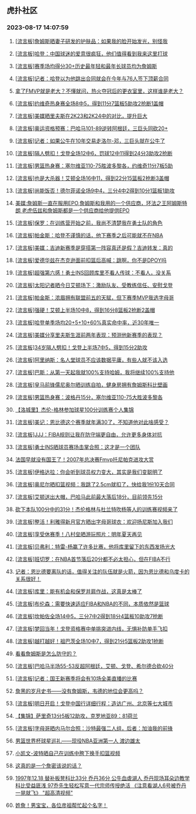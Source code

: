 ## 虎扑社区 
### 2023-08-17 14:07:59

1. [[流言板]詹姆斯晒妻子研发的护肤品：如果我的脸开始发光，别怪我](https://bbs.hupu.com/61706035.html)

2. [[流言板]哈登：中国球迷的爱意很疯狂，他们值得看到我来这里打球](https://bbs.hupu.com/61705910.html)

3. [[流言板]赛季场均得分30+历史最年轻和最年长球员均为詹姆斯](https://bbs.hupu.com/61706927.html)

4. [[流言板]记者：哈登以为他跳出合同就会在今年与76人签下顶薪合同](https://bbs.hupu.com/61704141.html)

5. [拿了FMVP就是老大？不懂就问，热火夺冠后的更衣室里，这样谁是老大？](https://bbs.hupu.com/61704522.html)

6. [[流言板]约维奇热身赛全场8中5，得到11分7篮板5助攻2抢断1盖帽](https://bbs.hupu.com/61704011.html)

7. [[流言板]美媒晒里夫斯在2K23和2K24中的对比，提升巨大](https://bbs.hupu.com/61703993.html)

8. [[流言板]奥运资格预赛：巴哈马101-89逆转阿根廷，三巨头同砍20+](https://bbs.hupu.com/61705486.html)

9. [[流言板]记者：如果公牛在10年交易走洛尔-邓，三巨头就在公牛了](https://bbs.hupu.com/61704537.html)

10. [[流言板]隔人劈扣！戈登全场12中6，罚球12中11得到24分3助攻2抢断](https://bbs.hupu.com/61705558.html)

11. [[流言板]男篮热身赛：塞尔维亚110-75胜波多黎各，约维奇11分7板5助](https://bbs.hupu.com/61703627.html)

12. [[流言板]也是大杀器！艾顿全场16中11，得到22分15篮板2抢断3盖帽](https://bbs.hupu.com/61705612.html)

13. [[流言板]尚能饭否！德尔菲诺全场9中4，三分4中2得到10分1篮板1助攻](https://bbs.hupu.com/61705803.html)

14. [美媒:詹姆斯一直在服用EPO,詹姆斯和我用的一个供应商，环法之王阿姆斯特朗 老虎伍兹和詹姆斯都是一个供应商给他提供EPO](https://bbs.hupu.com/61703906.html)

15. [[流言板]保罗：在训练营开始之前，我尚不清楚我在勇士队的角色](https://bbs.hupu.com/61707643.html)

16. [[流言板]帕金斯：哈登不谨慎的话，他下赛季之后可能就不在NBA](https://bbs.hupu.com/61704296.html)

17. [[流言板]美媒：吉迪新赛季是穿搭第一阵容真还是假？吉迪转发：真的](https://bbs.hupu.com/61705136.html)

18. [[流言板]爱德华兹在杰克逊面前扣篮后高喊：跳啊，你不是DPOY吗](https://bbs.hupu.com/61705228.html)

19. [[流言板]超强第六感！勇士INS回顾库里不看人传球：不看人，没关系](https://bbs.hupu.com/61706611.html)

20. [[流言板]太阳记者晒今日艾顿场下：激励队友、受教练信任、安慰戈登](https://bbs.hupu.com/61706662.html)

21. [[流言板]帕金斯：浓眉拥有联盟前五的天赋，但下赛季MVP我选字母哥](https://bbs.hupu.com/61707116.html)

22. [[流言板]强硬！艾顿上半场10中8，得到16分8篮板2抢断2盖帽](https://bbs.hupu.com/61704703.html)

23. [[流言板]哈登单季场均20+5+10+60%真实命中率，近30年唯一](https://bbs.hupu.com/61703195.html)

24. [[流言板]美媒分享里夫斯生涯前两年表现：预测他新赛季的表现？](https://bbs.hupu.com/61703532.html)

25. [[流言板]34岁隔人劈扣！戈登上半场7中5，得到15分2助攻](https://bbs.hupu.com/61704848.html)

26. [[流言板]阿里纳斯：名人堂球员不应该数据平庸，有些人就不该入选](https://bbs.hupu.com/61704350.html)

27. [[流言板]巴斯：从第一天起我就100%支持哈姆，我将继续100%支持他](https://bbs.hupu.com/61707334.html)

28. [[流言板]皇马前锋儒尼奥尔晒训练自拍，健身房拥有詹姆斯科比壁画](https://bbs.hupu.com/61703901.html)

29. [[流言板]男篮热身赛：波格丹15分，塞尔维亚110-75大胜波多黎各](https://bbs.hupu.com/61703524.html)

30. [【洛城里】杰伦-格林参加球星100分训练赛个人集锦](https://bbs.hupu.com/61703980.html)

31. [[流言板]美记：恩比德这个赛季就年满30了，不知道他对此啥感受？](https://bbs.hupu.com/61705130.html)

32. [[流言板]JJJ：FIBA规则让我在防守端更自由，允许更多身体对抗](https://bbs.hupu.com/61706640.html)

33. [[流言板]勇士INS晒球员赛场击掌合照：这才是一个团队](https://bbs.hupu.com/61707034.html)

34. [法国早就没有国王了！2007年总决赛Fmvp托尼帕克进攻大赏](https://bbs.hupu.com/61705148.html)

35. [[流言板]伊格达拉：你会听到球员权力变大，其实是我们变聪明了](https://bbs.hupu.com/61706092.html)

36. [[流言板]奥尼尔晒扣篮视频：我跳了2.5cm就扣了，快给我1份10天合同](https://bbs.hupu.com/61706481.html)

37. [[流言板]艾顿送出大帽，巴哈马此前最大落后18分，目前领先15分](https://bbs.hupu.com/61705146.html)

38. [砍下本队100分中的31分！杰伦格林与杜兰特吹杨等人的训练赛视频来了](https://bbs.hupu.com/61703601.html)

39. [[流言板]整活！利雅得新月官方晒出字母哥球衣：欢迎扬尼斯加入我们](https://bbs.hupu.com/61704619.html)

40. [[流言板]享受休赛季！八村垒晒游玩照片：明年夏天再见](https://bbs.hupu.com/61704313.html)

41. [[流言板]贝弗利：特雷-杨赢了许多比赛，他将库里留下的东西发扬光大](https://bbs.hupu.com/61705099.html)

42. [[流言板]班切罗：在NBA首节落后20分都不必太担心，但在FIBA不行](https://bbs.hupu.com/61706449.html)

43. [记者：恩比德要离队的话，值得关注的队伍就是火箭，因为恩比德和乌度卡的关系很好！](https://bbs.hupu.com/61705647.html)

44. [[流言板]库里：能有机会和保罗并肩作战，这真是太棒了](https://bbs.hupu.com/61704387.html)

45. [[流言板]布伦森：需要快速适应FIBA和NBA的不同，本质依然是篮球](https://bbs.hupu.com/61706816.html)

46. [[流言板]坎帕佐全场14中5，三分7中2得到18分4篮板10助攻7抢断](https://bbs.hupu.com/61705680.html)

47. [[流言板]梦回当年！戈登资格赛中单挑突进内线，无惧补防单手飞扣](https://bbs.hupu.com/61704739.html)

48. [[流言板]越打越好！祖巴茨全场10中7，得到21分5篮板2助攻1抢断](https://bbs.hupu.com/61703593.html)

49. [看看詹姆斯是怎么防守的？](https://bbs.hupu.com/61706890.html)

50. [[流言板]巴哈马半场55-53反超阿根廷，艾顿、戈登、希尔德合砍40分](https://bbs.hupu.com/61704657.html)

51. [[流言板]记者：国王新赛季将会有10场全美直播的比赛](https://bbs.hupu.com/61705040.html)

52. [詹黑的岁月史书——没有詹姆斯，韦德的地位会更高吗？](https://bbs.hupu.com/61707228.html)

53. [[流言板]明日开启！戈登中国行详细行程：造访广州、北京等七大城市](https://bbs.hupu.com/61702312.html)

54. [【集锦】萨里奇13分5板12助攻，克罗地亚89：81荷兰](https://bbs.hupu.com/61704442.html)

55. [[流言板]字母哥晒内马尔合照：沙特最强二人组，后者：加油我的前锋](https://bbs.hupu.com/61704912.html)

56. [男篮世界杯球星巡礼——现役NBA亚洲第一人 渡边雄太](https://bbs.hupu.com/61701874.html)

57. [小凯文-波特晒自己在训练中胯下换手扣篮视频](https://bbs.hupu.com/61704411.html)

58. [这真的是一个詹密该说的话？](https://bbs.hupu.com/61706783.html)

59. [1997年12.18 替补板凳科比33分 乔丹36分 公牛血虐湖人 乔丹现场耳朵边教学 科比受益匪浅 97乔先生轻松写意一代宗师传授绝活 《注意看湖人6号被乔丹一晃就飞》 "超高清视频"](https://bbs.hupu.com/61705707.html)

60. [姓詹！男宝宝，各位彦祖帮忙起个名字！](https://bbs.hupu.com/61706031.html)

